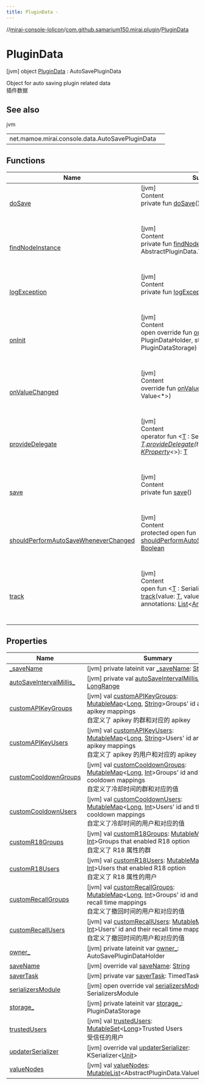 ```yaml
---
title: PluginData -
---
```

//[mirai-console-lolicon](../../../index.md)/[com.github.samarium150.mirai.plugin](../index.md)/[PluginData](index.md)



# PluginData  
 [jvm] object [PluginData](index.md) : AutoSavePluginData

Object for auto saving plugin related data <br> 插件数据

   


## See also  
  
jvm  
  
| | |
|---|---|
| <a name="com.github.samarium150.mirai.plugin/PluginData///PointingToDeclaration/"></a>net.mamoe.mirai.console.data.AutoSavePluginData| <a name="com.github.samarium150.mirai.plugin/PluginData///PointingToDeclaration/"></a>|
  


## Functions  
  
|  Name |  Summary | 
|---|---|
| <a name="net.mamoe.mirai.console.data/AutoSavePluginData/doSave/#/PointingToDeclaration/"></a>[doSave](../-reply-config/index.md#-1838414339%2FFunctions%2F863300109)| <a name="net.mamoe.mirai.console.data/AutoSavePluginData/doSave/#/PointingToDeclaration/"></a>[jvm]  <br>Content  <br>private fun [doSave](../-reply-config/index.md#-1838414339%2FFunctions%2F863300109)()  <br><br><br>|
| <a name="net.mamoe.mirai.console.internal.data/PluginDataImpl/findNodeInstance/#kotlin.String/PointingToDeclaration/"></a>[findNodeInstance](../-reply-config/index.md#-1300372738%2FFunctions%2F863300109)| <a name="net.mamoe.mirai.console.internal.data/PluginDataImpl/findNodeInstance/#kotlin.String/PointingToDeclaration/"></a>[jvm]  <br>Content  <br>private fun [findNodeInstance](../-reply-config/index.md#-1300372738%2FFunctions%2F863300109)(name: [String](https://kotlinlang.org/api/latest/jvm/stdlib/kotlin/-string/index.html)): AbstractPluginData.ValueNode<*>?  <br><br><br>|
| <a name="net.mamoe.mirai.console.data/AutoSavePluginData/logException/#kotlin.Throwable/PointingToDeclaration/"></a>[logException](../-reply-config/index.md#-973621049%2FFunctions%2F863300109)| <a name="net.mamoe.mirai.console.data/AutoSavePluginData/logException/#kotlin.Throwable/PointingToDeclaration/"></a>[jvm]  <br>Content  <br>private fun [logException](../-reply-config/index.md#-973621049%2FFunctions%2F863300109)(e: [Throwable](https://kotlinlang.org/api/latest/jvm/stdlib/kotlin/-throwable/index.html))  <br><br><br>|
| <a name="net.mamoe.mirai.console.data/AutoSavePluginData/onInit/#net.mamoe.mirai.console.data.PluginDataHolder#net.mamoe.mirai.console.data.PluginDataStorage/PointingToDeclaration/"></a>[onInit](../-reply-config/index.md#1381327192%2FFunctions%2F863300109)| <a name="net.mamoe.mirai.console.data/AutoSavePluginData/onInit/#net.mamoe.mirai.console.data.PluginDataHolder#net.mamoe.mirai.console.data.PluginDataStorage/PointingToDeclaration/"></a>[jvm]  <br>Content  <br>open override fun [onInit](../-reply-config/index.md#1381327192%2FFunctions%2F863300109)(owner: PluginDataHolder, storage: PluginDataStorage)  <br><br><br>|
| <a name="net.mamoe.mirai.console.data/AutoSavePluginData/onValueChanged/#net.mamoe.mirai.console.data.Value[*]/PointingToDeclaration/"></a>[onValueChanged](../-reply-config/index.md#238717877%2FFunctions%2F863300109)| <a name="net.mamoe.mirai.console.data/AutoSavePluginData/onValueChanged/#net.mamoe.mirai.console.data.Value[*]/PointingToDeclaration/"></a>[jvm]  <br>Content  <br>override fun [onValueChanged](../-reply-config/index.md#238717877%2FFunctions%2F863300109)(value: Value<*>)  <br><br><br>|
| <a name="net.mamoe.mirai.console.data/AbstractPluginData/provideDelegate/TypeParam(bounds=[net.mamoe.mirai.console.data.SerializerAwareValue[*]])#kotlin.Any?#kotlin.reflect.KProperty[*]/PointingToDeclaration/"></a>[provideDelegate](../-reply-config/index.md#960925360%2FFunctions%2F863300109)| <a name="net.mamoe.mirai.console.data/AbstractPluginData/provideDelegate/TypeParam(bounds=[net.mamoe.mirai.console.data.SerializerAwareValue[*]])#kotlin.Any?#kotlin.reflect.KProperty[*]/PointingToDeclaration/"></a>[jvm]  <br>Content  <br>operator fun <[T](../-reply-config/index.md#960925360%2FFunctions%2F863300109) : SerializerAwareValue<*>> [T](../-reply-config/index.md#960925360%2FFunctions%2F863300109).[provideDelegate](../-reply-config/index.md#960925360%2FFunctions%2F863300109)(thisRef: [Any](https://kotlinlang.org/api/latest/jvm/stdlib/kotlin/-any/index.html)?, property: [KProperty](https://kotlinlang.org/api/latest/jvm/stdlib/kotlin.reflect/-k-property/index.html)<*>): [T](../-reply-config/index.md#960925360%2FFunctions%2F863300109)  <br><br><br>|
| <a name="net.mamoe.mirai.console.data/AutoSavePluginData/save/#/PointingToDeclaration/"></a>[save](../-reply-config/index.md#-411480888%2FFunctions%2F863300109)| <a name="net.mamoe.mirai.console.data/AutoSavePluginData/save/#/PointingToDeclaration/"></a>[jvm]  <br>Content  <br>private fun [save](../-reply-config/index.md#-411480888%2FFunctions%2F863300109)()  <br><br><br>|
| <a name="net.mamoe.mirai.console.data/AutoSavePluginData/shouldPerformAutoSaveWheneverChanged/#/PointingToDeclaration/"></a>[shouldPerformAutoSaveWheneverChanged](../-reply-config/index.md#816398627%2FFunctions%2F863300109)| <a name="net.mamoe.mirai.console.data/AutoSavePluginData/shouldPerformAutoSaveWheneverChanged/#/PointingToDeclaration/"></a>[jvm]  <br>Content  <br>protected open fun [shouldPerformAutoSaveWheneverChanged](../-reply-config/index.md#816398627%2FFunctions%2F863300109)(): [Boolean](https://kotlinlang.org/api/latest/jvm/stdlib/kotlin/-boolean/index.html)  <br><br><br>|
| <a name="net.mamoe.mirai.console.data/AbstractPluginData/track/#TypeParam(bounds=[net.mamoe.mirai.console.data.SerializerAwareValue[*]])#kotlin.String#kotlin.collections.List[kotlin.Annotation]/PointingToDeclaration/"></a>[track](../-reply-config/index.md#-997757058%2FFunctions%2F863300109)| <a name="net.mamoe.mirai.console.data/AbstractPluginData/track/#TypeParam(bounds=[net.mamoe.mirai.console.data.SerializerAwareValue[*]])#kotlin.String#kotlin.collections.List[kotlin.Annotation]/PointingToDeclaration/"></a>[jvm]  <br>Content  <br>open fun <[T](../-reply-config/index.md#-997757058%2FFunctions%2F863300109) : SerializerAwareValue<*>> [track](../-reply-config/index.md#-997757058%2FFunctions%2F863300109)(value: [T](../-reply-config/index.md#-997757058%2FFunctions%2F863300109), valueName: [String](https://kotlinlang.org/api/latest/jvm/stdlib/kotlin/-string/index.html), annotations: [List](https://kotlinlang.org/api/latest/jvm/stdlib/kotlin.collections/-list/index.html)<[Annotation](https://kotlinlang.org/api/latest/jvm/stdlib/kotlin/-annotation/index.html)>): [T](../-reply-config/index.md#-997757058%2FFunctions%2F863300109)  <br><br><br>|


## Properties  
  
|  Name |  Summary | 
|---|---|
| <a name="com.github.samarium150.mirai.plugin/PluginData/_saveName/#/PointingToDeclaration/"></a>[_saveName](index.md#-903367827%2FProperties%2F863300109)| <a name="com.github.samarium150.mirai.plugin/PluginData/_saveName/#/PointingToDeclaration/"></a> [jvm] private lateinit var [_saveName](index.md#-903367827%2FProperties%2F863300109): [String](https://kotlinlang.org/api/latest/jvm/stdlib/kotlin/-string/index.html)   <br>|
| <a name="com.github.samarium150.mirai.plugin/PluginData/autoSaveIntervalMillis_/#/PointingToDeclaration/"></a>[autoSaveIntervalMillis_](index.md#-1593701268%2FProperties%2F863300109)| <a name="com.github.samarium150.mirai.plugin/PluginData/autoSaveIntervalMillis_/#/PointingToDeclaration/"></a> [jvm] private val [autoSaveIntervalMillis_](index.md#-1593701268%2FProperties%2F863300109): [LongRange](https://kotlinlang.org/api/latest/jvm/stdlib/kotlin.ranges/-long-range/index.html)   <br>|
| <a name="com.github.samarium150.mirai.plugin/PluginData/customAPIKeyGroups/#/PointingToDeclaration/"></a>[customAPIKeyGroups](custom-a-p-i-key-groups.md)| <a name="com.github.samarium150.mirai.plugin/PluginData/customAPIKeyGroups/#/PointingToDeclaration/"></a> [jvm] val [customAPIKeyGroups](custom-a-p-i-key-groups.md): [MutableMap](https://kotlinlang.org/api/latest/jvm/stdlib/kotlin.collections/-mutable-map/index.html)<[Long](https://kotlinlang.org/api/latest/jvm/stdlib/kotlin/-long/index.html), [String](https://kotlinlang.org/api/latest/jvm/stdlib/kotlin/-string/index.html)>Groups' id and their apikey mappings <br> 自定义了 apikey 的群和对应的 apikey   <br>|
| <a name="com.github.samarium150.mirai.plugin/PluginData/customAPIKeyUsers/#/PointingToDeclaration/"></a>[customAPIKeyUsers](custom-a-p-i-key-users.md)| <a name="com.github.samarium150.mirai.plugin/PluginData/customAPIKeyUsers/#/PointingToDeclaration/"></a> [jvm] val [customAPIKeyUsers](custom-a-p-i-key-users.md): [MutableMap](https://kotlinlang.org/api/latest/jvm/stdlib/kotlin.collections/-mutable-map/index.html)<[Long](https://kotlinlang.org/api/latest/jvm/stdlib/kotlin/-long/index.html), [String](https://kotlinlang.org/api/latest/jvm/stdlib/kotlin/-string/index.html)>Users' id and their apikey mappings <br> 自定义了 apikey 的用户和对应的 apikey   <br>|
| <a name="com.github.samarium150.mirai.plugin/PluginData/customCooldownGroups/#/PointingToDeclaration/"></a>[customCooldownGroups](custom-cooldown-groups.md)| <a name="com.github.samarium150.mirai.plugin/PluginData/customCooldownGroups/#/PointingToDeclaration/"></a> [jvm] val [customCooldownGroups](custom-cooldown-groups.md): [MutableMap](https://kotlinlang.org/api/latest/jvm/stdlib/kotlin.collections/-mutable-map/index.html)<[Long](https://kotlinlang.org/api/latest/jvm/stdlib/kotlin/-long/index.html), [Int](https://kotlinlang.org/api/latest/jvm/stdlib/kotlin/-int/index.html)>Groups' id and their cooldown mappings <br> 自定义了冷却时间的群和对应的值   <br>|
| <a name="com.github.samarium150.mirai.plugin/PluginData/customCooldownUsers/#/PointingToDeclaration/"></a>[customCooldownUsers](custom-cooldown-users.md)| <a name="com.github.samarium150.mirai.plugin/PluginData/customCooldownUsers/#/PointingToDeclaration/"></a> [jvm] val [customCooldownUsers](custom-cooldown-users.md): [MutableMap](https://kotlinlang.org/api/latest/jvm/stdlib/kotlin.collections/-mutable-map/index.html)<[Long](https://kotlinlang.org/api/latest/jvm/stdlib/kotlin/-long/index.html), [Int](https://kotlinlang.org/api/latest/jvm/stdlib/kotlin/-int/index.html)>Users' id and their cooldown mappings <br> 自定义了冷却时间的用户和对应的值   <br>|
| <a name="com.github.samarium150.mirai.plugin/PluginData/customR18Groups/#/PointingToDeclaration/"></a>[customR18Groups](custom-r18-groups.md)| <a name="com.github.samarium150.mirai.plugin/PluginData/customR18Groups/#/PointingToDeclaration/"></a> [jvm] val [customR18Groups](custom-r18-groups.md): [MutableMap](https://kotlinlang.org/api/latest/jvm/stdlib/kotlin.collections/-mutable-map/index.html)<[Long](https://kotlinlang.org/api/latest/jvm/stdlib/kotlin/-long/index.html), [Int](https://kotlinlang.org/api/latest/jvm/stdlib/kotlin/-int/index.html)>Groups that enabled R18 option <br> 自定义了 R18 属性的群   <br>|
| <a name="com.github.samarium150.mirai.plugin/PluginData/customR18Users/#/PointingToDeclaration/"></a>[customR18Users](custom-r18-users.md)| <a name="com.github.samarium150.mirai.plugin/PluginData/customR18Users/#/PointingToDeclaration/"></a> [jvm] val [customR18Users](custom-r18-users.md): [MutableMap](https://kotlinlang.org/api/latest/jvm/stdlib/kotlin.collections/-mutable-map/index.html)<[Long](https://kotlinlang.org/api/latest/jvm/stdlib/kotlin/-long/index.html), [Int](https://kotlinlang.org/api/latest/jvm/stdlib/kotlin/-int/index.html)>Users that enabled R18 option <br> 自定义了 R18 属性的用户   <br>|
| <a name="com.github.samarium150.mirai.plugin/PluginData/customRecallGroups/#/PointingToDeclaration/"></a>[customRecallGroups](custom-recall-groups.md)| <a name="com.github.samarium150.mirai.plugin/PluginData/customRecallGroups/#/PointingToDeclaration/"></a> [jvm] val [customRecallGroups](custom-recall-groups.md): [MutableMap](https://kotlinlang.org/api/latest/jvm/stdlib/kotlin.collections/-mutable-map/index.html)<[Long](https://kotlinlang.org/api/latest/jvm/stdlib/kotlin/-long/index.html), [Int](https://kotlinlang.org/api/latest/jvm/stdlib/kotlin/-int/index.html)>Groups' id and their recall time mappings <br> 自定义了撤回时间的用户和对应的值   <br>|
| <a name="com.github.samarium150.mirai.plugin/PluginData/customRecallUsers/#/PointingToDeclaration/"></a>[customRecallUsers](custom-recall-users.md)| <a name="com.github.samarium150.mirai.plugin/PluginData/customRecallUsers/#/PointingToDeclaration/"></a> [jvm] val [customRecallUsers](custom-recall-users.md): [MutableMap](https://kotlinlang.org/api/latest/jvm/stdlib/kotlin.collections/-mutable-map/index.html)<[Long](https://kotlinlang.org/api/latest/jvm/stdlib/kotlin/-long/index.html), [Int](https://kotlinlang.org/api/latest/jvm/stdlib/kotlin/-int/index.html)>Users' id and their recall time mappings <br> 自定义了撤回时间的用户和对应的值   <br>|
| <a name="com.github.samarium150.mirai.plugin/PluginData/owner_/#/PointingToDeclaration/"></a>[owner_](index.md#1124689850%2FProperties%2F863300109)| <a name="com.github.samarium150.mirai.plugin/PluginData/owner_/#/PointingToDeclaration/"></a> [jvm] private lateinit var [owner_](index.md#1124689850%2FProperties%2F863300109): AutoSavePluginDataHolder   <br>|
| <a name="com.github.samarium150.mirai.plugin/PluginData/saveName/#/PointingToDeclaration/"></a>[saveName](index.md#-590353570%2FProperties%2F863300109)| <a name="com.github.samarium150.mirai.plugin/PluginData/saveName/#/PointingToDeclaration/"></a> [jvm] override val [saveName](index.md#-590353570%2FProperties%2F863300109): [String](https://kotlinlang.org/api/latest/jvm/stdlib/kotlin/-string/index.html)   <br>|
| <a name="com.github.samarium150.mirai.plugin/PluginData/saverTask/#/PointingToDeclaration/"></a>[saverTask](index.md#-476436454%2FProperties%2F863300109)| <a name="com.github.samarium150.mirai.plugin/PluginData/saverTask/#/PointingToDeclaration/"></a> [jvm] private var [saverTask](index.md#-476436454%2FProperties%2F863300109): TimedTask?   <br>|
| <a name="com.github.samarium150.mirai.plugin/PluginData/serializersModule/#/PointingToDeclaration/"></a>[serializersModule](index.md#1853268807%2FProperties%2F863300109)| <a name="com.github.samarium150.mirai.plugin/PluginData/serializersModule/#/PointingToDeclaration/"></a> [jvm] open override val [serializersModule](index.md#1853268807%2FProperties%2F863300109): SerializersModule   <br>|
| <a name="com.github.samarium150.mirai.plugin/PluginData/storage_/#/PointingToDeclaration/"></a>[storage_](index.md#1325371202%2FProperties%2F863300109)| <a name="com.github.samarium150.mirai.plugin/PluginData/storage_/#/PointingToDeclaration/"></a> [jvm] private lateinit var [storage_](index.md#1325371202%2FProperties%2F863300109): PluginDataStorage   <br>|
| <a name="com.github.samarium150.mirai.plugin/PluginData/trustedUsers/#/PointingToDeclaration/"></a>[trustedUsers](trusted-users.md)| <a name="com.github.samarium150.mirai.plugin/PluginData/trustedUsers/#/PointingToDeclaration/"></a> [jvm] val [trustedUsers](trusted-users.md): [MutableSet](https://kotlinlang.org/api/latest/jvm/stdlib/kotlin.collections/-mutable-set/index.html)<[Long](https://kotlinlang.org/api/latest/jvm/stdlib/kotlin/-long/index.html)>Trusted Users <br> 受信任的用户   <br>|
| <a name="com.github.samarium150.mirai.plugin/PluginData/updaterSerializer/#/PointingToDeclaration/"></a>[updaterSerializer](index.md#-285991239%2FProperties%2F863300109)| <a name="com.github.samarium150.mirai.plugin/PluginData/updaterSerializer/#/PointingToDeclaration/"></a> [jvm] override val [updaterSerializer](index.md#-285991239%2FProperties%2F863300109): KSerializer<[Unit](https://kotlinlang.org/api/latest/jvm/stdlib/kotlin/-unit/index.html)>   <br>|
| <a name="com.github.samarium150.mirai.plugin/PluginData/valueNodes/#/PointingToDeclaration/"></a>[valueNodes](index.md#1954636294%2FProperties%2F863300109)| <a name="com.github.samarium150.mirai.plugin/PluginData/valueNodes/#/PointingToDeclaration/"></a> [jvm] val [valueNodes](index.md#1954636294%2FProperties%2F863300109): [MutableList](https://kotlinlang.org/api/latest/jvm/stdlib/kotlin.collections/-mutable-list/index.html)<AbstractPluginData.ValueNode<*>>   <br>|

